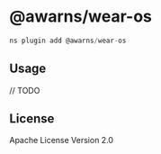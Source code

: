 # @awarns/wear-os

```javascript
ns plugin add @awarns/wear-os
```

## Usage

// TODO

## License

Apache License Version 2.0
